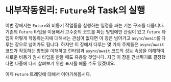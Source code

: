 # 내부작동원리: `Future`와 Task의 실행

이번 장에서는 `Future`와 비동기 작업들을 실행하는 일정을 짜는 기본 구조를 다룹니다. 기존의 `Future` 타입을 이용해서 고수준의 코드를 짜는 방법에만 관심이 있고 `Future` 타입이 어떻게 작동하는지에 대해서는 관심이 없다면 이 장은 넘어가고 `async`/`await`를 다루는 장으로 넘어가도 됩니다. 하지만 이 장에서 다루는 몇 가지 주제들은 `async`/`await` 코드가 작동하는 방법을 이해하고 런타임과 `async`/`await` 코드의 성능 속성을 이해하여 새로운 비동기 원시 타입을 만들 때도 유용할 것입니다. 지금 이 장을 건너뛰기로 결정했다면 나중에 다시 살펴보기 위한 표시를 해둘 수도 있겠네요.

이제 `Future` 트레잇에 대해서 이야기해봅시다.

